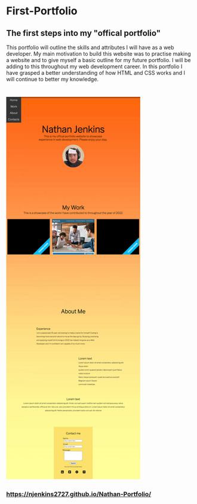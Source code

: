 # First-Portfolio

## The first steps into my "offical portfolio"

This portfolio will outline the skills and attributes I will have as a web developer. My main motivation to build this website was to practise making a website and to give myself a basic outline for my future portfolio. I will be adding to this throughout my web development career. In this portfolio I have grasped a better understanding of how HTML and CSS works and I will continue to better my knowledge.

# ![Entire Portfolio webpage](./images/portfolio.screenshot.png "Portfolio screenshot")

### https://njenkins2727.github.io/Nathan-Portfolio/



